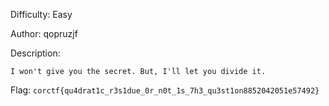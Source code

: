 Difficulty: Easy

Author: qopruzjf

Description:
```
I won't give you the secret. But, I'll let you divide it.
```

Flag: `corctf{qu4drat1c_r3s1due_0r_n0t_1s_7h3_qu3st1on8852042051e57492}`